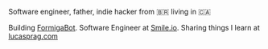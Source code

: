 Software engineer, father, indie hacker from 🇧🇷 living in 🇨🇦

Building [FormigaBot](http://formigabot.com). Software Engineer at [Smile.io](https://smile.io/careers). Sharing things I learn at [lucasprag.com](https://lucasprag.com)
